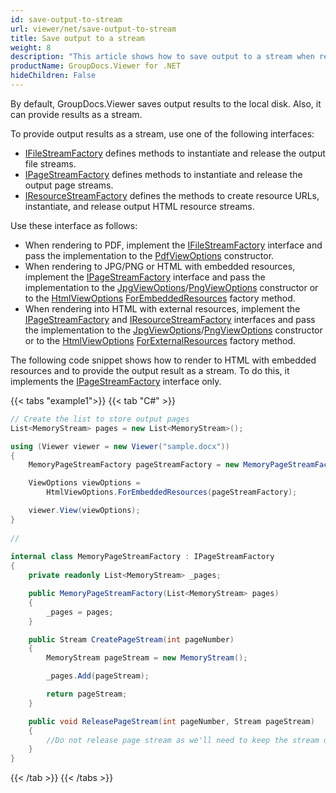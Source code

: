 ```yaml
---
id: save-output-to-stream
url: viewer/net/save-output-to-stream
title: Save output to a stream
weight: 8
description: "This article shows how to save output to a stream when rendering a document"
productName: GroupDocs.Viewer for .NET
hideChildren: False
---
```

By default, GroupDocs.Viewer saves output results to the local disk. Also, it can provide results as a stream.

To provide output results as a stream, use one of the following interfaces:

* [IFileStreamFactory](https://reference.groupdocs.com/net/viewer/groupdocs.viewer.interfaces/ifilestreamfactory) defines methods to instantiate and release the output file streams.
* [IPageStreamFactory](https://reference.groupdocs.com/net/viewer/groupdocs.viewer.interfaces/ipagestreamfactory) defines methods to instantiate and release the output page streams.
* [IResourceStreamFactory](https://reference.groupdocs.com/net/viewer/groupdocs.viewer.interfaces/iresourcestreamfactory) defines the methods to create resource URLs, instantiate, and release output HTML resource streams.

Use these interface as follows:

* When rendering to PDF, implement the [IFileStreamFactory](https://reference.groupdocs.com/net/viewer/groupdocs.viewer.interfaces/ifilestreamfactory) interface and pass the implementation to the [PdfViewOptions](https://reference.groupdocs.com/net/viewer/groupdocs.viewer.options/pdfviewoptions) constructor.
* When rendering to JPG/PNG or HTML with embedded resources, implement the [IPageStreamFactory](https://reference.groupdocs.com/net/viewer/groupdocs.viewer.interfaces/ipagestreamfactory) interface and pass the implementation to the [JpgViewOptions](https://reference.groupdocs.com/net/viewer/groupdocs.viewer.options/jpgviewoptions)/[PngViewOptions](https://reference.groupdocs.com/net/viewer/groupdocs.viewer.options/pngviewoptions) constructor or to the [HtmlViewOptions](https://reference.groupdocs.com/net/viewer/groupdocs.viewer.options/htmlviewoptions) [ForEmbeddedResources](https://reference.groupdocs.com/net/viewer/groupdocs.viewer.options.htmlviewoptions/forembeddedresources/methods/3) factory method.
* When rendering into HTML with external resources, implement the [IPageStreamFactory](https://reference.groupdocs.com/net/viewer/groupdocs.viewer.interfaces/ipagestreamfactory) and [IResourceStreamFactory](https://reference.groupdocs.com/net/viewer/groupdocs.viewer.interfaces/iresourcestreamfactory) interfaces and pass the implementation to the [JpgViewOptions](https://reference.groupdocs.com/net/viewer/groupdocs.viewer.options/jpgviewoptions)/[PngViewOptions](https://reference.groupdocs.com/net/viewer/groupdocs.viewer.options/pngviewoptions) constructor or to the [HtmlViewOptions](https://reference.groupdocs.com/net/viewer/groupdocs.viewer.options/htmlviewoptions) [ForExternalResources](https://reference.groupdocs.com/net/viewer/groupdocs.viewer.options.htmlviewoptions/forexternalresources/methods/3) factory method.

The following code snippet shows how to render to HTML with embedded resources and to provide the output result as a stream. To do this, it implements the [IPageStreamFactory](https://reference.groupdocs.com/net/viewer/groupdocs.viewer.interfaces/ipagestreamfactory) interface only.

{{< tabs "example1">}}
{{< tab "C#" >}}
```csharp
// Create the list to store output pages
List<MemoryStream> pages = new List<MemoryStream>();

using (Viewer viewer = new Viewer("sample.docx"))
{
    MemoryPageStreamFactory pageStreamFactory = new MemoryPageStreamFactory(pages);

    ViewOptions viewOptions =
        HtmlViewOptions.ForEmbeddedResources(pageStreamFactory);

    viewer.View(viewOptions);
}
 
// 
 
internal class MemoryPageStreamFactory : IPageStreamFactory
{
    private readonly List<MemoryStream> _pages;

    public MemoryPageStreamFactory(List<MemoryStream> pages)
    {
        _pages = pages;
    }

    public Stream CreatePageStream(int pageNumber)
    {
        MemoryStream pageStream = new MemoryStream();

        _pages.Add(pageStream);

        return pageStream;
    }

    public void ReleasePageStream(int pageNumber, Stream pageStream)
    {
        //Do not release page stream as we'll need to keep the stream open
    }
}
```
{{< /tab >}}
{{< /tabs >}}
